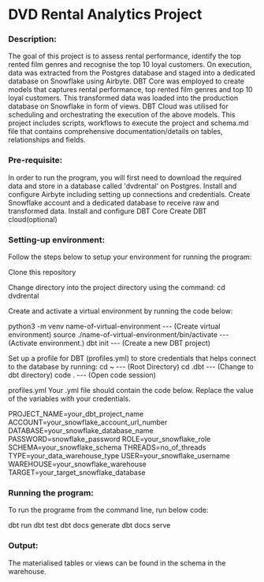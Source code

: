 # DVD Rental Analytics Project
### Description:
The goal of this project is to assess rental performance, identify the top rented film genres and recognise the top 10 loyal customers.
On execution, data was extracted from the Postgres database and staged into a dedicated database on Snowflake using Airbyte. DBT Core was employed to create models that captures rental performance, top rented film genres and top 10 loyal customers. This transformed data was loaded into the production database on Snowflake in form of views. DBT Cloud was utilised for scheduling and orchestrating the execution of the above models. This project includes scripts, workflows to execute the project and schema.md file that contains comprehensive documentation/details on tables, relationships and fields.

### Pre-requisite:
In order to run the program, you will first need to download the required data and store in a database called 'dvdrental' on Postgres.
Install and configure Airbyte including setting up connections and credentials.
Create Snowflake account and a dedicated database to receive raw and transformed data.
Install and configure DBT Core
Create DBT cloud(optional)

### Setting-up environment:
Follow the steps below to setup your environment for running the program:

Clone this repository

Change directory into the project directory using the command: cd dvdrental

Create and activate a virtual environment by running the code below:

python3 -m venv name-of-virtual-environment --- (Create virtual environment)
source ./name-of-virtual-environment/bin/activate --- (Activate environment.)
dbt init --- (Create a new DBT project)

Set up a profile for DBT (profiles.yml) to store credentials that helps connect to the database by running:
cd ~ --- (Root Directory)
cd .dbt --- (Change to dbt directory)
code . --- (Open code session)

profiles.yml
Your .yml file should contain the code below. Replace the value of the variables with your credentials.

PROJECT_NAME=your_dbt_project_name
ACCOUNT=your_snowflake_account_url_number
DATABASE=your_snowflake_database_name
PASSWORD=snowflake_password
ROLE=your_snowflake_role
SCHEMA=your_snowflake_schema
THREADS=no_of_threads
TYPE=your_data_warehouse_type
USER=your_snowflake_username
WAREHOUSE=your_snowflake_warehouse
TARGET=your_target_snowflake_database


### Running the program:
To run the programe from the command line, run below code:

dbt run
dbt test
dbt docs generate
dbt docs serve

### Output:
The materialised tables or views can be found in the schema in the warehouse.
